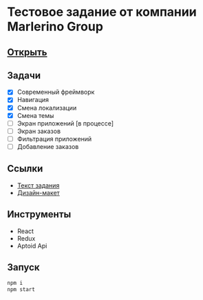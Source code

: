 # Тестовое задание от компании Marlerino Group

## [Открыть](https://kvrvgixzis.github.io/marlerino-test-react/)

## Задачи

- [x] Современный фреймворк
- [x] Навигация
- [x] Смена локализации
- [x] Смена темы
- [ ] Экран приложений [в процессе]
- [ ] Экран заказов
- [ ] Фильтрация приложений
- [ ] Добавление заказов

## Ссылки

* [Текст задания](https://www.notion.so/Frontend-e9ede5aca707411a9d5d1c8db7e7f5e4)
* [Дизайн-макет](https://www.figma.com/file/mRrdICegH70K6nu1Hqjlnr/Test-Task?node-id=0%3A1)

## Инструменты

* React
* Redux
* Aptoid Api

## Запуск

```bash
npm i
npm start
```